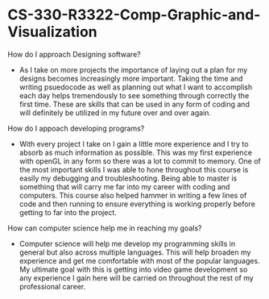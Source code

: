# CS-330-R3322-Comp-Graphic-and-Visualization

How do I approach Designing software?
  - As I take on more projects the importance of laying out a plan for my designs becomes increasingly more important. Taking the time and writing psuedocode as well as planning out what I want to accomplish each day helps tremendously to see something through correctly the first time. These are skills that can be used in any form of coding and will definitely be utilized in my future over and over again.

How do I appoach developing programs?
  - With every project I take on I gain a little more experience and I try to absorb as much information as possible. This was my first experience with openGL in any form so there was a lot to commit to memory. One of the most important skills I was able to hone throughout this course is easily my debugging and troubleshooting. Being able to master is something that will carry me far into my career with coding and computers. This course also helped hammer in writing a few lines of code and then running to ensure everything is working properly before getting to far into the project.

How can computer science help me in reaching my goals?
  - Computer science will help me develop my programming skills in general but also across multiple languages. This will help broaden my experience and get me comfortable with most of the popular languages. My ultimate goal with this is getting into video game development so any experience I gain here will be carried on throughout the rest of my professional career. 
